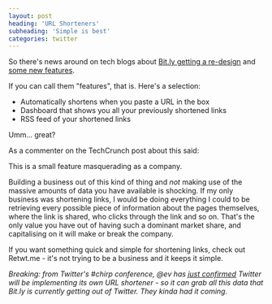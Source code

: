 ```yaml
---
layout: post
heading: 'URL Shorteners'
subheading: 'Simple is best'
categories: twitter
---
```


So there's news around on tech blogs about [Bit.ly getting a re-design](http://mashable.com/2010/04/13/new-bitly/) and [some new features](http://techcrunch.com/2010/04/13/bit-ly-3-4-billion-new-features/).

If you can call them "features", that is. Here's a selection:

* Automatically shortens when you paste a URL in the box
* Dashboard that shows you all your previously shortened links
* RSS feed of your shortened links

Umm... great?

As a commenter on the TechCrunch post about this said:

This is a small feature masquerading as a company.

Building a business out of this kind of thing and *not* making use of the massive amounts of data you have available is shocking. If my only business was shortening links, I would be doing everything I could to be retrieving every possible piece of information about the pages themselves, where the link is shared, who clicks through the link and so on. That's the only value you have out of having such a dominant market share, and capitalising on it will make or break the company.

If you want something quick and simple for shortening links, check out Retwt.me - it's not trying to be a business and it keeps it simple.

*Breaking: from Twitter's #chirp conference, @ev has [just confirmed](http://techcrunch.com/2010/04/14/twitter-confirms-it-will-launch-its-own-link-shortener/) Twitter will be implementing its own URL shortener - so it can grab all this data that Bit.ly is currently getting out of Twitter. They kinda had it coming.*
